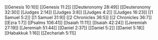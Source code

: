 [[Genesis 10:10]]
[[Genesis 11:2]]
[[Deuteronomy 28:49]]
[[Deuteronomy 32:30]]
[[Judges 2:14]]
[[Judges 3:8]]
[[Judges 4:2]]
[[Judges 16:23]]
[[1 Samuel 5:2]]
[[1 Samuel 31:9]]
[[2 Chronicles 36:5]]
[[2 Chronicles 36:7]]
[[Ezra 1:7]]
[[Psalms 106:41]]
[[Isaiah 11:11]]
[[Isaiah 42:24]]
[[Jeremiah 27:19]]
[[Jeremiah 51:44]]
[[Daniel 2:37]]
[[Daniel 5:2]]
[[Daniel 5:18]]
[[Habakkuk 1:16]]
[[Zechariah 5:11]]
